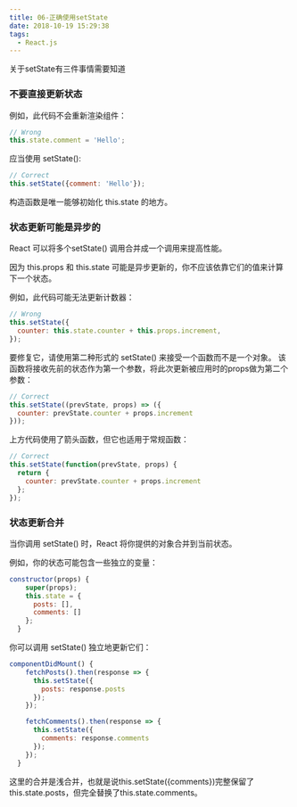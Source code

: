 ```yaml
---
title: 06-正确使用setState
date: 2018-10-19 15:29:38
tags:
  - React.js  
---
```


关于setState有三件事情需要知道

### 不要直接更新状态
例如，此代码不会重新渲染组件：
``` js
// Wrong
this.state.comment = 'Hello';
```
应当使用 setState():
``` js
// Correct
this.setState({comment: 'Hello'});
```
构造函数是唯一能够初始化 this.state 的地方。

### 状态更新可能是异步的

React 可以将多个setState() 调用合并成一个调用来提高性能。

因为 this.props 和 this.state 可能是异步更新的，你不应该依靠它们的值来计算下一个状态。

例如，此代码可能无法更新计数器：
``` js
// Wrong
this.setState({
  counter: this.state.counter + this.props.increment,
});
```

要修复它，请使用第二种形式的 setState() 来接受一个函数而不是一个对象。 该函数将接收先前的状态作为第一个参数，将此次更新被应用时的props做为第二个参数：

``` js
// Correct
this.setState((prevState, props) => ({
  counter: prevState.counter + props.increment
}));

```

上方代码使用了箭头函数，但它也适用于常规函数：

``` js
// Correct
this.setState(function(prevState, props) {
  return {
    counter: prevState.counter + props.increment
  };
});

```

### 状态更新合并
当你调用 setState() 时，React 将你提供的对象合并到当前状态。

例如，你的状态可能包含一些独立的变量：
``` js
constructor(props) {
    super(props);
    this.state = {
      posts: [],
      comments: []
    };
  }
```
你可以调用 setState() 独立地更新它们：

``` js
componentDidMount() {
    fetchPosts().then(response => {
      this.setState({
        posts: response.posts
      });
    });

    fetchComments().then(response => {
      this.setState({
        comments: response.comments
      });
    });
  }

```
这里的合并是浅合并，也就是说this.setState({comments})完整保留了this.state.posts，但完全替换了this.state.comments。






